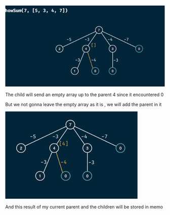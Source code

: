 ![](/images/image_2025-02-05_151947709.png)

The child will send an empty array up to the parent 4 since it encountered 0

But we not gonna leave the empty array as it is , we will add the parent in it 

![](/images/image_2025-02-05_152147898.png)

And this result of my current parent and the children will be stored in memo
